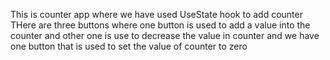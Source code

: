 This is counter app where we have used UseState hook to add counter
THere are three buttons where one button is used to add a value into the counter and
other one is use to decrease the value in counter and we have  one button that is used to set the value of counter to zero
